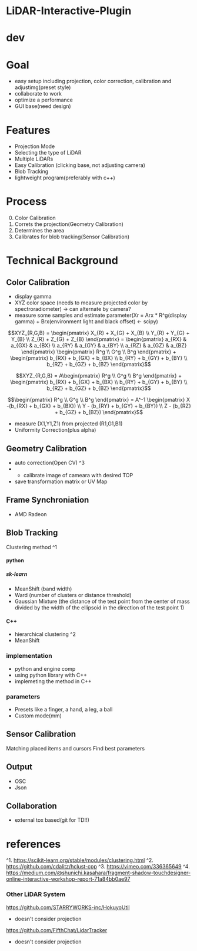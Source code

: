 # LiDAR-Interactive-Plugin

# dev

# Goal
- easy setup including projection, color correction, calibration and adjustimg(preset style)
- collaborate to work
- optimize a performance
- GUI base(need design)

# Features
- Projection Mode
- Selecting the type of LiDAR
- Multiple LiDARs
- Easy Calibration (clicking base, not adjusting camera)
- Blob Tracking
- lightweight program(preferably with c++)

# Process 
0. Color Calibration
1. Correts the projection(Geometry Calibration)
2. Determines the area
3. Calibrates for blob tracking(Sensor Calibration)

# Technical Background
## Color Calibration
- display gamma[](http://compojigoku.blog.fc2.com/blog-entry-23.html)
- XYZ color space (needs to measure projected color by spectroradiometer) -> can alternate by camera?
- measure some samples and estimate parameter(Xr = Arx * R^g(display gamma) + Brx(environment light and black offset) <- scipy)

$$XYZ_{R,G,B} = \begin{pmatrix} 
X_{R} + X_{G} + X_{B} \\
Y_{R} + Y_{G} + Y_{B} \\
Z_{R} + Z_{G} + Z_{B} 
\end{pmatrix} =
\begin{pmatrix} 
a_{RX} & a_{GX} & a_{BX} \\
a_{RY} & a_{GY} & a_{BY} \\
a_{RZ} & a_{GZ} & a_{BZ} 
\end{pmatrix}
\begin{pmatrix} 
R^g \\
G^g \\
B^g
\end{pmatrix} +
\begin{pmatrix} 
b_{RX} + b_{GX} + b_{BX} \\
b_{RY} + b_{GY} + b_{BY} \\
b_{RZ} + b_{GZ} + b_{BZ}
\end{pmatrix}$$

$$XYZ_{R,G,B} = A\begin{pmatrix} 
R^g \\
G^g \\
B^g
\end{pmatrix} +
\begin{pmatrix} 
b_{RX} + b_{GX} + b_{BX} \\
b_{RY} + b_{GY} + b_{BY} \\
b_{RZ} + b_{GZ} + b_{BZ}
\end{pmatrix}$$

$$\begin{pmatrix} 
R^g \\
G^g \\
B^g
\end{pmatrix} = 
A^-1
\begin{pmatrix} 
X -(b_{RX} + b_{GX} + b_{BX}) \\
Y - (b_{RY} + b_{GY} + b_{BY}) \\
Z - (b_{RZ} + b_{GZ} + b_{BZ})
\end{pmatrix}$$

- measure (X1,Y1,Z1) from projected (R1,G1,B1)
- Uniformity Correction(plus alpha)


## Geometry Calibration
- auto correction(Open CV) ^3
- - calibrate image of cameara with desired TOP
- save transformation matrix or UV Map

## Frame Synchroniation
- AMD Radeon[](https://qiita.com/shks/items/b7c3f3ade589b4186f33#amd-radeon-pro-wx9100%E3%81%A74k5%E5%87%BA%E5%8A%9B%E3%81%99%E3%82%8B%E3%81%9F%E3%82%81%E3%81%AE%E6%89%8B%E9%A0%86)

## Blob Tracking
Clustering
method ^1
#### python
##### sk-learn
- MeanShift (band width) 
- Ward (number of clusters or distance threshold)
- Gaussian Mixture (the distance of the test point from the center of mass divided by the width of the ellipsoid in the direction of the test point 1)

#### C++
- hierarchical clustering[](https://github.com/cdalitz/hclust-cpp) ^2
- MeanShift

### implementation
- python and engine comp
- using python library with C++
- implemeting the method in C++

### parameters
- Presets like a finger, a hand, a leg, a ball
- Custom mode(mm)

## Sensor Calibration
Matching placed items and cursors
Find best parameters


## Output
- OSC
- Json


## Collaboration
- external tox based(git for TD!!)

# references
^1. https://scikit-learn.org/stable/modules/clustering.html
^2. https://github.com/cdalitz/hclust-cpp
^3. https://vimeo.com/336365649
^4. https://medium.com/@shunichi.kasahara/fragment-shadow-touchdesigner-online-interactive-workshop-report-71a84bb0ae97

### Other LiDAR System
https://github.com/STARRYWORKS-inc/HokuyoUtil
- doesn't consider projection

https://github.com/FifthChat/LidarTracker
- doesn't consider projection
